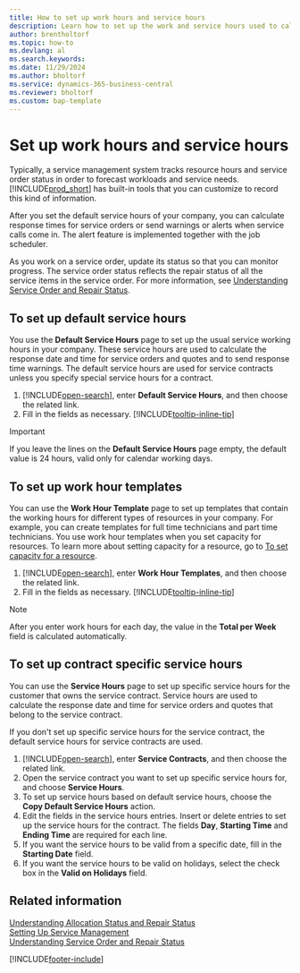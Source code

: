 ```yaml
---
title: How to set up work hours and service hours
description: Learn how to set up the work and service hours used to calculate the response date and time for service orders and quotes.
author: brentholtorf
ms.topic: how-to
ms.devlang: al
ms.search.keywords:
ms.date: 11/29/2024
ms.author: bholtorf
ms.service: dynamics-365-business-central
ms.reviewer: bholtorf
ms.custom: bap-template
---
```

# Set up work hours and service hours

Typically, a service management system tracks resource hours and service order status in order to forecast workloads and service needs. [!INCLUDE[prod_short](includes/prod_short.md)] has built-in tools that you can customize to record this kind of information.  
  
After you set the default service hours of your company, you can calculate response times for service orders or send warnings or alerts when service calls come in. The alert feature is implemented together with the job scheduler.
  
As you work on a service order, update its status so that you can monitor progress. The service order status reflects the repair status of all the service items in the service order. For more information, see [Understanding Service Order and Repair Status](service-order-repair-status.md).

## To set up default service hours

You use the **Default Service Hours** page to set up the usual service working hours in your company. These service hours are used to calculate the response date and time for service orders and quotes and to send response time warnings. The default service hours are used for service contracts unless you specify special service hours for a contract.  
  
1. [!INCLUDE[open-search](includes/open-search.md)], enter **Default Service Hours**, and then choose the related link.  
2. Fill in the fields as necessary. [!INCLUDE[tooltip-inline-tip](includes/tooltip-inline-tip_md.md)]  
  
> [!IMPORTANT]  
> If you leave the lines on the **Default Service Hours** page empty, the default value is 24 hours, valid only for calendar working days.  
  
## To set up work hour templates

You can use the **Work Hour Template** page to set up templates that contain the working hours for different types of resources in your company. For example, you can create templates for full time technicians and part time technicians. You use work hour templates when you set capacity for resources. To learn more about setting capacity for a resource, go to [To set capacity for a resource](projects-how-setup-resources.md#to-set-capacity-for-a-resource).
  
1. [!INCLUDE[open-search](includes/open-search.md)], enter **Work Hour Templates**, and then choose the related link.  
2. Fill in the fields as necessary. [!INCLUDE[tooltip-inline-tip](includes/tooltip-inline-tip_md.md)]  
  
> [!Note]
> After you enter work hours for each day, the value in the **Total per Week** field is calculated automatically.  

## To set up contract specific service hours

You can use the **Service Hours** page to set up specific service hours for the customer that owns the service contract. Service hours are used to calculate the response date and time for service orders and quotes that belong to the service contract.  
  
If you don't set up specific service hours for the service contract, the default service hours for service contracts are used.  
  
1. [!INCLUDE[open-search](includes/open-search.md)], enter **Service Contracts**, and then choose the related link.  
2. Open the service contract you want to set up specific service hours for, and choose **Service Hours**.  
4. To set up service hours based on default service hours, choose the **Copy Default Service Hours** action.  
5. Edit the fields in the service hours entries. Insert or delete entries to set up the service hours for the contract. The fields **Day**, **Starting Time** and **Ending Time** are required for each line.  
6. If you want the service hours to be valid from a specific date, fill in the **Starting Date** field.  
7. If you want the service hours to be valid on holidays, select the check box in the **Valid on Holidays** field.  

## Related information  
[Understanding Allocation Status and Repair Status](service-allocation-status-and-repair-status.md)  
[Setting Up Service Management](service-setup-service.md)  
[Understanding Service Order and Repair Status](service-order-repair-status.md)  


[!INCLUDE[footer-include](includes/footer-banner.md)]
